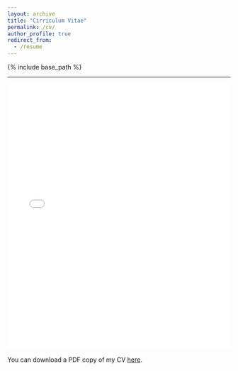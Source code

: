 ```yaml
---
layout: archive
title: "Cirriculum Vitae"
permalink: /cv/
author_profile: true
redirect_from:
  - /resume
---
```

{% include base_path %}

---

<iframe src="/files/pdf/NishantCV.pdf" width="100%" height="600" frameborder="no" border="0" marginwidth="0" marginheight="0"></iframe>

You can download a PDF copy of my CV [here](/files/pdf/NishantCV.pdf).
